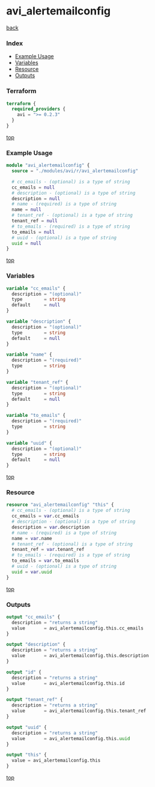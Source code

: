 # avi_alertemailconfig

[back](../avi.md)

### Index

- [Example Usage](#example-usage)
- [Variables](#variables)
- [Resource](#resource)
- [Outputs](#outputs)

### Terraform

```terraform
terraform {
  required_providers {
    avi = ">= 0.2.3"
  }
}
```

[top](#index)

### Example Usage

```terraform
module "avi_alertemailconfig" {
  source = "./modules/avi/r/avi_alertemailconfig"

  # cc_emails - (optional) is a type of string
  cc_emails = null
  # description - (optional) is a type of string
  description = null
  # name - (required) is a type of string
  name = null
  # tenant_ref - (optional) is a type of string
  tenant_ref = null
  # to_emails - (required) is a type of string
  to_emails = null
  # uuid - (optional) is a type of string
  uuid = null
}
```

[top](#index)

### Variables

```terraform
variable "cc_emails" {
  description = "(optional)"
  type        = string
  default     = null
}

variable "description" {
  description = "(optional)"
  type        = string
  default     = null
}

variable "name" {
  description = "(required)"
  type        = string
}

variable "tenant_ref" {
  description = "(optional)"
  type        = string
  default     = null
}

variable "to_emails" {
  description = "(required)"
  type        = string
}

variable "uuid" {
  description = "(optional)"
  type        = string
  default     = null
}
```

[top](#index)

### Resource

```terraform
resource "avi_alertemailconfig" "this" {
  # cc_emails - (optional) is a type of string
  cc_emails = var.cc_emails
  # description - (optional) is a type of string
  description = var.description
  # name - (required) is a type of string
  name = var.name
  # tenant_ref - (optional) is a type of string
  tenant_ref = var.tenant_ref
  # to_emails - (required) is a type of string
  to_emails = var.to_emails
  # uuid - (optional) is a type of string
  uuid = var.uuid
}
```

[top](#index)

### Outputs

```terraform
output "cc_emails" {
  description = "returns a string"
  value       = avi_alertemailconfig.this.cc_emails
}

output "description" {
  description = "returns a string"
  value       = avi_alertemailconfig.this.description
}

output "id" {
  description = "returns a string"
  value       = avi_alertemailconfig.this.id
}

output "tenant_ref" {
  description = "returns a string"
  value       = avi_alertemailconfig.this.tenant_ref
}

output "uuid" {
  description = "returns a string"
  value       = avi_alertemailconfig.this.uuid
}

output "this" {
  value = avi_alertemailconfig.this
}
```

[top](#index)